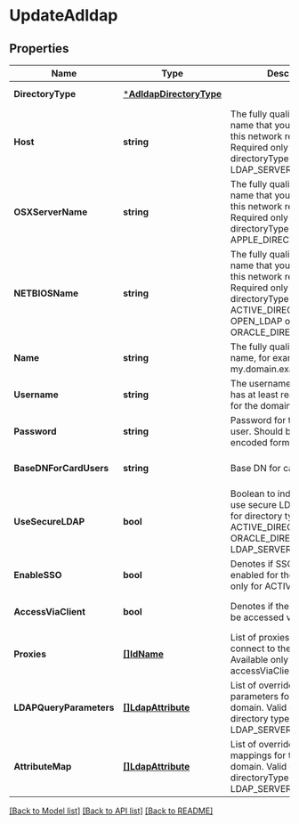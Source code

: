 # UpdateAdldap

## Properties
Name | Type | Description | Notes
------------ | ------------- | ------------- | -------------
**DirectoryType** | [***AdldapDirectoryType**](ADLDAPDirectoryType.md) |  | [default to null]
**Host** | **string** | The fully qualified domain name that you use to identify this network resource. Required only if directoryType is LDAP_SERVER | [optional] [default to null]
**OSXServerName** | **string** | The fully qualified domain name that you use to identify this network resource. Required only if directoryType is APPLE_DIRECTORY_SERVICE | [optional] [default to null]
**NETBIOSName** | **string** | The fully qualified domain name that you use to identify this network resource. Required only if directoryType is ACTIVE_DIRECTORY, OPEN_LDAP or ORACLE_DIRECTORY  | [optional] [default to null]
**Name** | **string** | The fully qualified domain name, for example, my.domain.example.com | [default to null]
**Username** | **string** | The username for a user who has at least read permission for the domain | [optional] [default to null]
**Password** | **string** | Password for the domain user. Should be in Base64 encoded format. | [optional] [default to null]
**BaseDNForCardUsers** | **string** | Base DN for card users | [optional] [default to null]
**UseSecureLDAP** | **bool** | Boolean to indicate if the app use secure LDAP. Valid only for directory types - ACTIVE_DIRECTORY, ORACLE_DIRECTORY and LDAP_SERVER. | [optional] [default to null]
**EnableSSO** | **bool** | Denotes if SSO should be enabled for the domain. Valid only for ACTIVE_DIRECTORY. | [optional] [default to null]
**AccessViaClient** | **bool** | Denotes if the domain is to be accessed via a proxy | [optional] [default to null]
**Proxies** | [**[]IdName**](IdName.md) | List of proxies used to connect to the domain. Available only if accessViaClient is true. | [optional] [default to null]
**LDAPQueryParameters** | [**[]LdapAttribute**](LDAPAttribute.md) | List of overridden query parameters for the LDAP domain. Valid only if the directory type is LDAP_SERVER | [optional] [default to null]
**AttributeMap** | [**[]LdapAttribute**](LDAPAttribute.md) | List of overridden attribute mappings for the LDAP domain. Valid only if the directoryType is LDAP_SERVER. | [optional] [default to null]

[[Back to Model list]](../README.md#documentation-for-models) [[Back to API list]](../README.md#documentation-for-api-endpoints) [[Back to README]](../README.md)

